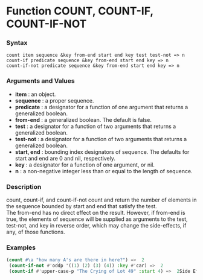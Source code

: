 <!-- Generated on 05/10/2020 by https://github.com/anto2oo/clhs-evolved -->

# Function COUNT, COUNT-IF, COUNT-IF-NOT

### Syntax
`count item sequence &key from-end start end key test test-not => n`  
`count-if predicate sequence &key from-end start end key => n`  
`count-if-not predicate sequence &key from-end start end key => n`  


### Arguments and Values
- **item** : an object.   
- **sequence** : a proper sequence.   
- **predicate** : a designator for a function of one argument that returns a generalized boolean.   
- **from-end** : a generalized boolean. The default is false.   
- **test** : a designator for a function of two arguments that returns a generalized boolean.   
- **test-not** : a designator for a function of two arguments that returns a generalized boolean.   
- **start, end** : bounding index designators of sequence. The defaults for start and end are 0 and nil, respectively.   
- **key** : a designator for a function of one argument, or nil.   
- **n** : a non-negative integer less than or equal to the length of sequence.   


### Description
count, count-if, and count-if-not count and return the number of elements in the sequence bounded by start and end that satisfy the test.  
The from-end has no direct effect on the result. However, if from-end is true, the elements of sequence will be supplied as arguments to the test, test-not, and key in reverse order, which may change the side-effects, if any, of those functions.



### Examples
```lisp 
(count #\a "how many A's are there in here?") =>  2
 (count-if-not #'oddp '((1) (2) (3) (4)) :key #'car) =>  2
 (count-if #'upper-case-p "The Crying of Lot 49" :start 4) =>  2Side Effects: None.
```
